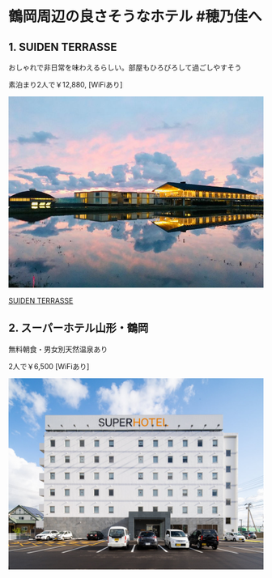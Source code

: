 # 鶴岡周辺の良さそうなホテル #穂乃佳へ

## 1. SUIDEN TERRASSE

おしゃれで非日常を味わえるらしい。部屋もひろびろして過ごしやすそう

素泊まり2人で￥12,880, [WiFiあり]

![](img/01.jpg)

[SUIDEN TERRASSE](https://suiden-terrasse.yamagata-design.com/)

## 2. スーパーホテル山形・鶴岡

無料朝食・男女別天然温泉あり

2人で￥6,500 [WiFiあり]

![02](img/02.jpg)